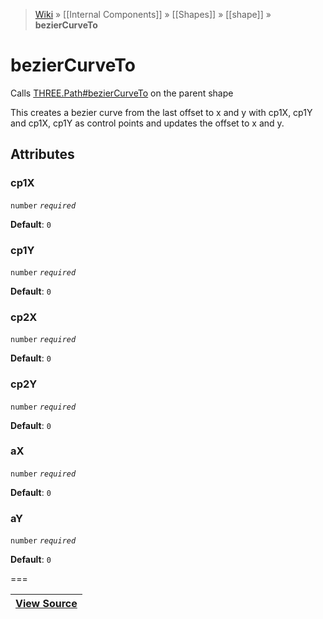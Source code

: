 > [Wiki](Home) » [[Internal Components]] » [[Shapes]] » [[shape]] » **bezierCurveTo**

# bezierCurveTo

Calls [THREE.Path#bezierCurveTo](https://threejs.org/docs/#api/extras/core/Path.bezierCurveTo) on the parent shape

This creates a bezier curve from the last offset to x and y with
cp1X, cp1Y and cp1X, cp1Y as control points and updates the offset to x and y.

## Attributes

### cp1X
``` number ``` *``` required ```*

**Default**: `0`

### cp1Y
``` number ``` *``` required ```*

**Default**: `0`

### cp2X
``` number ``` *``` required ```*

**Default**: `0`

### cp2Y
``` number ``` *``` required ```*

**Default**: `0`

### aX
``` number ``` *``` required ```*

**Default**: `0`

### aY
``` number ``` *``` required ```*

**Default**: `0`

===

|**[View Source](../blob/master/src/lib/descriptors/Geometry/Shapes/BezierCurveToDescriptor.js)**|
 ---|
